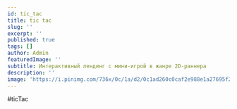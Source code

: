 ```yaml
---
id: tic_tac
title: tic tac
slug: ''
excerpt: ''
published: true
tags: []
author: Admin
featuredImage: ''
subtitle: Интерактивный лендинг с мини-игрой в жанре 2D-раннера
description: ''
image: 'https://i.pinimg.com/736x/0c/1a/d2/0c1ad260c0caf2e988e1a27695f251d6.jpg'
---
```


#ticTac
